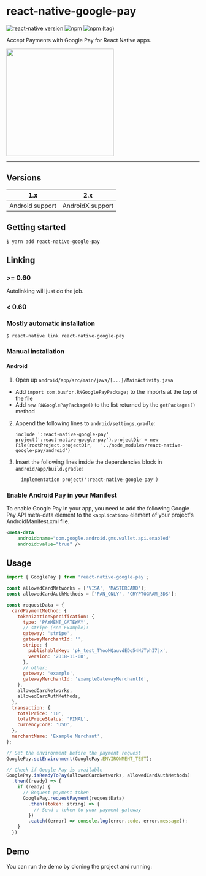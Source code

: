 # react-native-google-pay
[![react-native version](https://img.shields.io/badge/react--native-0.41-0ba7d3.svg?style=flat-square)](https://github.com/facebook/react-native/releases/tag/v0.41.0)
![npm](https://img.shields.io/npm/dw/react-native-google-pay.svg?style=flat-square)
[![npm (tag)](https://img.shields.io/npm/v/react-native-google-pay/latest.svg?style=flat-square)](https://github.com/busfor/react-native-google-pay/tree/master)

Accept Payments with Google Pay for React Native apps.

<div>
<img width="280px" src="emulator.gif" />
</div>

---

## Versions

| 1.x              | 2.x              |
| ---------------- | -------------    |
| Android support  | AndroidX support  |


## Getting started

`$ yarn add react-native-google-pay`

## Linking 

### >= 0.60

Autolinking will just do the job.

### < 0.60

### Mostly automatic installation

`$ react-native link react-native-google-pay`

### Manual installation


#### Android

1. Open up `android/app/src/main/java/[...]/MainActivity.java`
  - Add `import com.busfor.RNGooglePayPackage;` to the imports at the top of the file
  - Add `new RNGooglePayPackage()` to the list returned by the `getPackages()` method
2. Append the following lines to `android/settings.gradle`:
  	```
  	include ':react-native-google-pay'
  	project(':react-native-google-pay').projectDir = new File(rootProject.projectDir, 	'../node_modules/react-native-google-pay/android')
  	```
3. Insert the following lines inside the dependencies block in `android/app/build.gradle`:
  	```
      implementation project(':react-native-google-pay')
  	```

### Enable Android Pay in your Manifest

To enable Google Pay in your app, you need to add the following Google Pay API meta-data element to the `<application>` element of your project's AndroidManifest.xml file.

```xml
<meta-data
    android:name="com.google.android.gms.wallet.api.enabled"
    android:value="true" />
```

## Usage
```javascript
import { GooglePay } from 'react-native-google-pay';

const allowedCardNetworks = ['VISA', 'MASTERCARD'];
const allowedCardAuthMethods = ['PAN_ONLY', 'CRYPTOGRAM_3DS'];

const requestData = {
  cardPaymentMethod: {
    tokenizationSpecification: {
      type: 'PAYMENT_GATEWAY',
      // stripe (see Example):
      gateway: 'stripe',
      gatewayMerchantId: '',
      stripe: {
        publishableKey: 'pk_test_TYooMQauvdEDq54NiTphI7jx',
        version: '2018-11-08',
      },
      // other:
      gateway: 'example',
      gatewayMerchantId: 'exampleGatewayMerchantId',
    },
    allowedCardNetworks,
    allowedCardAuthMethods,
  },
  transaction: {
    totalPrice: '10',
    totalPriceStatus: 'FINAL',
    currencyCode: 'USD',
  },
  merchantName: 'Example Merchant',
};

// Set the environment before the payment request
GooglePay.setEnvironment(GooglePay.ENVIRONMENT_TEST);

// Check if Google Pay is available
GooglePay.isReadyToPay(allowedCardNetworks, allowedCardAuthMethods)
  .then((ready) => {
    if (ready) {
      // Request payment token
      GooglePay.requestPayment(requestData)
        .then((token: string) => {
          // Send a token to your payment gateway
        })
        .catch((error) => console.log(error.code, error.message));
    }
  })
```

## Demo
You can run the demo by cloning the project and running: